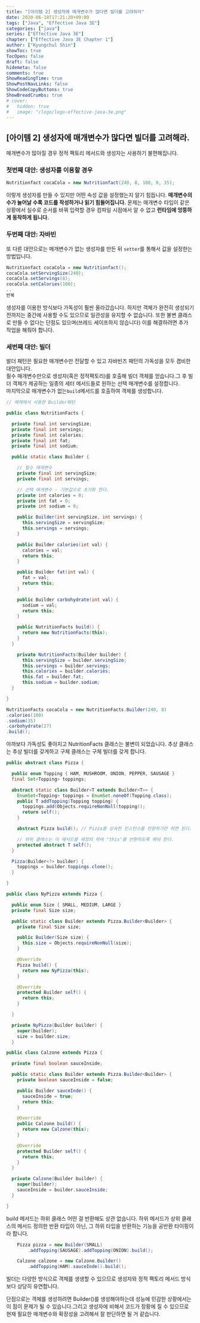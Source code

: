 ```yaml
---
title: "[아이템 2] 생성자에 매개변수가 많다면 빌더를 고려하라"
date: 2020-06-18T17:21:20+09:00
tags: ["Java", "Effective Java 3E"]
categories: ["java"]
series: ["Effective Java 3E"]
chapter: ["Effective Java 3E Chapter 1"]
author: ["Kyungchul Shin"]
showToc: true
TocOpen: false
draft: false
hidemeta: false
comments: true
ShowReadingTime: true
ShowPostNavLinks: false
ShowCodeCopyButtons: true
ShowBreadCrumbs: true
# cover:
#   hidden: true
#   image: "/logo/logo-effective-java-3e.png"
---
```

## [아이템 2] 생성자에 매개변수가 많다면 빌더를 고려해라.
   
매개변수가 많아질 경우 정적 팩토리 메서드와 생성자는 사용하기 불편해집니다.       

### **첫번째 대안: 생성자를 이용할 경우**
   

```java
Nutritionfact cocaCola = new Nutritionfact(240, 8, 100, 0, 35);
```
이렇게 생성자를 만들 수 있지만 어떤 속성 값을 설정했는지 알기 힘듭니다. **매개변수의 수가 늘어날 수록 코드를 작성하거나 읽기 힘들어집니다.** 문제는 매개변수 타입이 같은 상황에서 실수로 순서를 바꿔 입력할 경우 컴파일 시점에서 알 수 없고 **런타임에 엉뚱하게 동작하게 됩니다.**
      

### **두번째 대안: 자바빈**
또 다른 대안으로는 매개변수가 없는 생성자를 만든 뒤 `setter`를 통해서 값을 설정한는 방법입니다.
   
```java
Nutritionfact cocaCola = new Nutritionfact();
cocaCola.setServingSize(240);
cocaCola.setServings(8);
cocaCola.setCalories(100);
..
반복
```
생성자를 이용한 방식보다 가독성이 훨씬 올라갔습니다. 하지만 객체가 완전히 생성되기 전까지는 중간에 사용할 수도 있으므로 일관성을 유지할 수 없습니다. 또한 불변 클래스로 만들 수 없다는 단점도 있으며(쓰레드 세이프하지 않습니다) 이를 해결하려면 추가 작업을 해줘야 합니다.
      
### **세번째 대안: 빌더**
발더 패턴은 필요한 매개변수만 전달할 수 있고 자바빈즈 패턴의 가독성을 모두 겸비한 대안입니다.      
필수 매개변수만으로 생성자(혹은 정적팩토리)를 호출해 빌더 객체를 얻습니다.그 후 빌더 객체가 제공하는 일종의 세터 메서드들로 원하는 선택 매개변수를 설정합니다.   
마지막으로 매개변수가 없는`build`메서드를 호출하여 객체를 생성합니다.
   
``` java
// 예제에서 사용한 Builder패턴

public class NutritionFacts {

  private final int servingSize;
  private final int servings;
  private final int calories;
  private final int fat;
  private final int sodium;

  public static class Builder {

    // 필수 매개변수
    private final int servingSize;
    private final int servings;

    // 선택 매개변수 - 기본값으로 초기화 한다.
    private int calories = 0;
    private int fat = 0;
    private int sodium = 0;

    public Builder(int servingSize, int servings) {
      this.servingSize = servingSize;
      this.servings = servings;
    }

    public Builder calories(int val) {
      calories = val;
      return this;
    }

    public Builder fat(int val) {
      fat = val;
      return this;
    }

    public Builder carbohydrate(int val) {
      sodium = val;
      return this;
    }

    public NutritionFacts build() {
      return new NutritionFacts(this);
    }
  }

    private NutritionFacts(Builder builder) {
      this.servingSize = builder.servingSize;
      this.servings = builder.servings;
      this.calories = builder.calories;
      this.fat = builder.fat;
      this.sodium = builder.sodium;
  }

}
```
``` java
NutritionFacts cocaCola = new NutritionFacts.Builder(240, 8)
.calories(100)
.sodium(35)
.carbohydrate(27)
.build();
```
   
아까보다 가독성도 좋아지고 NutritionFacts 클래스는 불변이 되었습니다. 추상 클래스는 추상 빌더를 갖게하고 구체 클래스는 구체 빌더를 갖게 합니다.

``` java
public abstract class Pizza {

  public enum Topping { HAM, MUSHROOM, ONION, PEPPER, SAUSAGE }
  final Set<Topping> toppings;

  abstract static class Builder<T extends Builder<T>> {
    EnumSet<Topping> toppings = EnumSet.noneOf(Topping.class);
    public T addTopping(Topping topping) {
      toppings.add(Objects.requireNonNull(topping));
      return self();
    }

    abstract Pizza build(); // Pizza를 상속한 인스턴스를 반환하기만 하면 된다.

    // 하위 클래스는 이 메서드를 재정의 하여 "this"를 반환하도록 해야 한다.
    protected abstract T self();
  }

  Pizza(Builder<?> builder) {
    toppings = builder.toppings.clone(); 
  }

}
```
   

``` java
public class NyPizza extends Pizza {

  public enum Size { SMALL, MEDIUM, LARGE }
  private final Size size;

  public static class Builder extends Pizza.Builder<Builder> {
    private final Size size;

    public Builder(Size size) {
      this.size = Objects.requireNonNull(size);
    }

    @Override
    Pizza build() {
      return new NyPizza(this);
    }

    @Override
    protected Builder self() {
      return this;
    }

  }

  private NyPizza(Builder builder) {
    super(builder);
    size = builder.size;
  }

```
   

``` java
public class Calzone extends Pizza {

  private final boolean sauceInside;

  public static class Builder extends Pizza.Builder<Builder> {
    private boolean sauceInside = false;

    public Builder sauceInde() {
      sauceInside = true;
      return this;
    }

    @Override
    public Calzone build() {
      return new Calzone(this);
    }

    @Override
    protected Builder self() {
      return this;
    }
  }

  private Calzone(Builder builder) {
    super(builder);
    sauceInside = builder.sauceInside;
  }

}
````
build 메서드는 하위 클래스 어떤 걸 반환해도 상관 없습니다. 하위 메서드가 상위 클래스의 메서드 정의한 반환 타입이 아닌, 그 하위 타입을 반환하는 기능을 공반환 타이핑이라 합니다.   
``` java
    Pizza pizza = new Builder(SMALL)
        .addTopping(SAUSAGE).addTopping(ONION).build();

    Calzone calzone = new Calzone.Builder()
        .addTopping(HAM).sauceInde().build();
```

빌더는 다양한 방식으로 객체를 생생할 수 있으므로 생성자와 정적 팩토리 메서드 방식보다 상당히 유연합니다.   

단점으로는 객체를 생성하려면 Builder()를 생성해야하는데 성능에 민감한 상황에서는 이 점이 문제가 될 수 있습니다.그리고 생성자에 비해서 코드가 장황에 질 수 있으므로 현재 필요한 매개변수와 확장성을 고려해서 잘 판단하면 될 거 같습니다.

